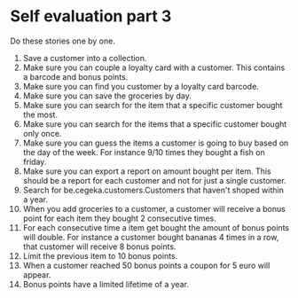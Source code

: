 # Self evaluation part 3

Do these stories one by one.

1. Save a customer into a collection.
2. Make sure you can couple a loyalty card with a customer. This contains a barcode and bonus points.
3. Make sure you can find you customer by a loyalty card barcode.
4. Make sure you can save the groceries by day.
5. Make sure you can search for the item that a specific customer bought the most.
6. Make sure you can search for the items that a specific customer bought only once.
7. Make sure you can guess the items a customer is going to buy based on the day of the week. For instance 9/10 times they bought a fish on friday.
8. Make sure you can export a report on amount bought per item. This should be a report for each customer and not for just a single customer.
9. Search for be.cegeka.customers.Customers that haven't shoped within a year.
10. When you add groceries to a customer, a customer will receive a bonus point for each item they bought 2 consecutive times.
11. For each consecutive time a item get bought the amount of bonus points will double. For instance a customer bought bananas 4 times in a row, that customer will receive 8 bonus points.
12. Limit the previous item to 10 bonus points.
13. When a customer reached 50 bonus points a coupon for 5 euro will appear.
14. Bonus points have a limited lifetime of a year.